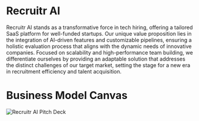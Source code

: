 # Recruitr AI
Recruitr AI stands as a transformative force in tech hiring, offering a tailored SaaS platform for well-funded startups. Our unique value proposition lies in the integration of AI-driven features and customizable pipelines, ensuring a holistic evaluation process that aligns with the dynamic needs of innovative companies. Focused on scalability and high-performance team building, we differentiate ourselves by providing an adaptable solution that addresses the distinct challenges of our target market, setting the stage for a new era in recruitment efficiency and talent acquisition.

# Business Model Canvas
![Recruitr AI Pitch Deck](https://github.com/Recruitr-AI/.github/assets/68938605/e75fb675-169f-451a-b8e3-6e264b78abfd)
